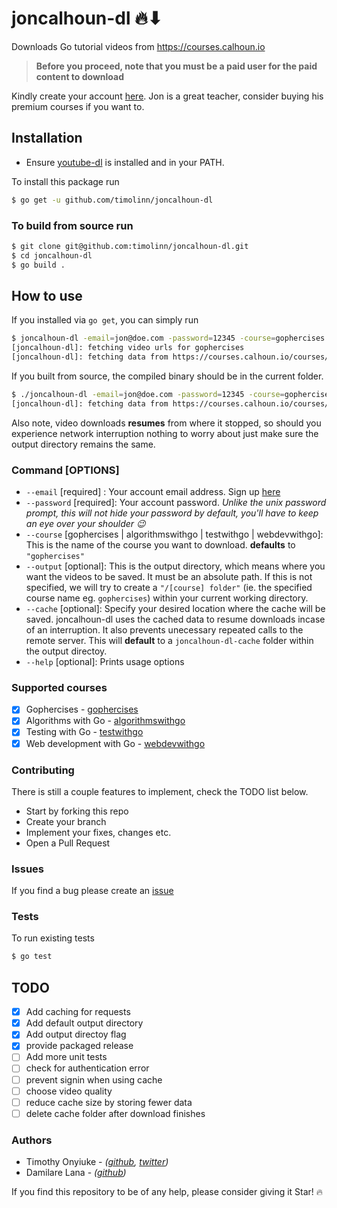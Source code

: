 # joncalhoun-dl 🔥⬇

Downloads Go tutorial videos from <https://courses.calhoun.io>

> **Before you proceed, note that you must be a paid user for the paid content to download**

Kindly create your account [here](https://courses.calhoun.io/signup?). Jon is a great teacher, consider buying his premium courses if you want to.

## Installation

+ Ensure [youtube-dl](https://github.com/ytdl-org/youtube-dl#installation) is installed and in your PATH.

To install this package run

```sh
$ go get -u github.com/timolinn/joncalhoun-dl
```

### To build from source run

```sh
$ git clone git@github.com:timolinn/joncalhoun-dl.git
$ cd joncalhoun-dl
$ go build .
```

## How to use

If you installed via `go get`, you can simply run

```sh
$ joncalhoun-dl -email=jon@doe.com -password=12345 -course=gophercises -output=your-chosen-directory
[joncalhoun-dl]: fetching video urls for gophercises
[joncalhoun-dl]: fetching data from https://courses.calhoun.io/courses/cor_gophercises...
```

If you built from source, the compiled binary should be in the current folder.

```sh
$ ./joncalhoun-dl -email=jon@doe.com -password=12345 -course=gophercises -output=your-chosen-directory[joncalhoun-dl]: fetching video urls for gophercises
[joncalhoun-dl]: fetching data from https://courses.calhoun.io/courses/cor_gophercises...
```

Also note, video downloads **resumes** from where it stopped, so should you experience network interruption nothing to worry about just make sure the output directory remains the same.

### Command [OPTIONS]

+ `--email` [required] : Your account email address. Sign up [here](https://courses.calhoun.io/signup?)
+ `--password` [required]: Your account password. _Unlike the unix password prompt, this will not hide your password by default, you'll have to keep an eye over your shoulder 😉_
+ `--course` [gophercises | algorithmswithgo | testwithgo | webdevwithgo]: This is the name of the course you want to download. **defaults** to `"gophercises"`
+ `--output` [optional]: This is the output directory, which means where you want the videos to be saved. It must be an absolute path. If this is not specified, we will try to create a `"/[course] folder"` (ie. the specified course name eg. `gophercises`) within your current working directory.
+ `--cache` [optional]: Specify your desired location where the cache will be saved. joncalhoun-dl uses the cached data to resume downloads incase of an interruption. It also prevents unecessary repeated calls to the remote server. This will **default** to a `joncalhoun-dl-cache` folder within the output directoy.
+ `--help` [optional]: Prints usage options

### Supported courses

+ [x] Gophercises - [gophercises](https://gophercises.com)
+ [x] Algorithms with Go - [algorithmswithgo](https://algorithmswithgo.com)
+ [x] Testing with Go - [testwithgo](https://testwithgo.com/)
+ [x] Web development with Go - [webdevwithgo](https://www.usegolang.com/)

### Contributing

There is still a couple features to implement, check the TODO list below.

+ Start by forking this repo
+ Create your branch
+ Implement your fixes, changes etc.
+ Open a Pull Request

### Issues

If you find a bug please create an [issue](https://github.com/timolinn/joncalhoun-dl/issues/new)

### Tests

To run existing tests

```sh
$ go test
```

## TODO

+ [x] Add caching for requests
+ [x] Add default output directory
+ [x] Add output directoy flag
+ [x] provide packaged release
+ [ ] Add more unit tests
+ [ ] check for authentication error
+ [ ] prevent signin when using cache
+ [ ] choose video quality
+ [ ] reduce cache size by storing fewer data
+ [ ] delete cache folder after download finishes

### Authors

+ Timothy Onyiuke - _([github](https://github.com/timolinn), [twitter](https://twitter.com/timolinn_))_
+ Damilare Lana - _([github](https://github.com/damilarelana))_

If you find this repository to be of any help, please consider giving it Star! 🔥
